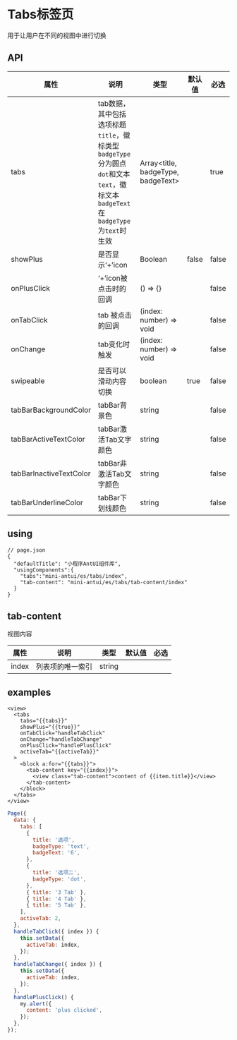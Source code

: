 # Tabs标签页

用于让用户在不同的视图中进行切换

## API

| 属性 | 说明 | 类型 | 默认值 | 必选 |
|----|----|----|----|----|
| tabs | tab数据，其中包括选项标题`title`，徽标类型`badgeType`分为圆点`dot`和文本`text`，徽标文本`badgeText`在`badgeType`为`text`时生效 | Array<title, badgeType, badgeText> |  | true |
| showPlus | 是否显示‘+’icon | Boolean | false | false |
| onPlusClick | ‘+’icon被点击时的回调 | () => {} |  | false |
| onTabClick | tab 被点击的回调 | (index: number) => void | | false |
| onChange | tab变化时触发 | (index: number) => void | | false |
| swipeable | 是否可以滑动内容切换 | boolean | true | false |
| tabBarBackgroundColor | tabBar背景色	| string | | false |
| tabBarActiveTextColor | tabBar激活Tab文字颜色	| string | | false |
| tabBarInactiveTextColor | tabBar非激活Tab文字颜色 | string | | false |
| tabBarUnderlineColor | tabBar下划线颜色 | string | | false |

## using

```
// page.json
{
  "defaultTitle": "小程序AntUI组件库",
  "usingComponents":{
    "tabs":"mini-antui/es/tabs/index",
    "tab-content": "mini-antui/es/tabs/tab-content/index"
  }
}
```

## tab-content

视图内容

| 属性 | 说明 | 类型 | 默认值 | 必选 |
|----|----|----|----|----|
| index | 列表项的唯一索引 | string | | | |

## examples

```axml
<view>
  <tabs
    tabs="{{tabs}}"
    showPlus="{{true}}"
    onTabClick="handleTabClick"
    onChange="handleTabChange"
    onPlusClick="handlePlusClick"
    activeTab="{{activeTab}}"
  >
    <block a:for="{{tabs}}">
      <tab-content key="{{index}}">
        <view class="tab-content">content of {{item.title}}</view>
      </tab-content>
    </block>
  </tabs>
</view>
```

```javascript
Page({
  data: {
    tabs: [
      {
        title: '选项',
        badgeType: 'text',
        badgeText: '6',
      },
      {
        title: '选项二',
        badgeType: 'dot',
      },
      { title: '3 Tab' },
      { title: '4 Tab' },
      { title: '5 Tab' },
    ],
    activeTab: 2,
  },
  handleTabClick({ index }) {
    this.setData({
      activeTab: index,
    });
  },
  handleTabChange({ index }) {
    this.setData({
      activeTab: index,
    });
  },
  handlePlusClick() {
    my.alert({
      content: 'plus clicked',
    });
  },
});
```
